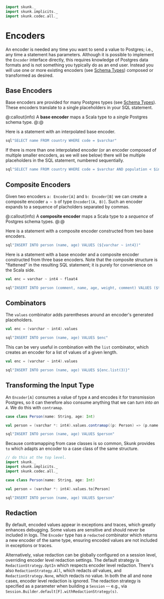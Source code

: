 ```scala mdoc:nest:invisible
import skunk._
import skunk.implicits._
import skunk.codec.all._
```
# Encoders

An encoder is needed any time you want to send a value to Postgres; i.e., any time a statement has
parameters. Although it is possible to implement the `Encoder` interface directly, this requires
knowledge of Postgres data formats and is not something you typically do as an end user. Instead
you will use one or more existing encoders (see [Schema Types](../reference/SchemaTypes.md))
composed or transformed as desired.

## Base Encoders

Base encoders are provided for many Postgres types (see [Schema Types](../reference/SchemaTypes.md)).
These encoders translate to a single placeholders in your SQL statement.

@:callout(info)
A **base encoder** maps a Scala type to a *single* Postgres schema type.
@:@

Here is a statement with an interpolated base encoder.

```scala mdoc:nest
sql"SELECT name FROM country WHERE code = $varchar"
```

If there is more than one interpolated encoder (or an encoder composed of multiple smaller encoders,
as we will see below) there will be multiple placeholders in the SQL statement, numbered
sequentially.

```scala mdoc:nest
sql"SELECT name FROM country WHERE code = $varchar AND population < $int8"
```

## Composite Encoders

Given two encoders `a: Encoder[A]` and `b: Encoder[B]` we can create a composite encoder `a ~ b` of
type `Encoder[(A, B)]`. Such an encoder expands to a sequence of placholders separated by commas.

@:callout(info)
A **composite encoder** maps a Scala type to a *sequence* of Postgres schema types.
@:@

Here is a statement with a composite encoder constructed from two base encoders.

```scala mdoc:nest
sql"INSERT INTO person (name, age) VALUES (${varchar ~ int4})"
```

Here is a statement with a base encoder and a composite encoder constructed from three base encoders.
Note that the composite structure is "flattened" in the resulting SQL statement; it is purely for
convenience on the Scala side.

```scala mdoc:nest
val enc = varchar ~ int4 ~ float4

sql"INSERT INTO person (comment, name, age, weight, comment) VALUES ($text, $enc)"
```

## Combinators

The `values` combinator adds parentheses around an encoder's generated placeholders.

```scala mdoc:nest
val enc = (varchar ~ int4).values

sql"INSERT INTO person (name, age) VALUES $enc"
```

This can be very useful in combination with the `list` combinator, which creates an encoder for a
list of values of a given length.

```scala mdoc:nest
val enc = (varchar ~ int4).values

sql"INSERT INTO person (name, age) VALUES ${enc.list(3)}"
```

## Transforming the Input Type

An `Encoder[A]` consumes a value of type `A` and encodes it for transmission Postgres, so it can
therefore also consume anything that we can _turn into an `A`_. We do this with `contramap`.

```scala mdoc:nest
case class Person(name: String, age: Int)

val person = (varchar *: int4).values.contramap((p: Person) => (p.name, p.age))

sql"INSERT INTO person (name, age) VALUES $person"
```

Because contramapping from case classes is so common, Skunk provides `to` which adapts
an encoder to a case class of the same structure.

```scala mdoc:invisible:reset
// do this at the top level.
import skunk._
import skunk.implicits._
import skunk.codec.all._
```

```scala mdoc
case class Person(name: String, age: Int)

val person = (varchar *: int4).values.to[Person]

sql"INSERT INTO person (name, age) VALUES $person"
```

## Redaction

By default, encoded values appear in exceptions and traces, which greatly enhances debugging. Some values are sensitive and should never be included in logs. The `Encoder` type has a `redacted` combinator which returns a new encoder of the same type, ensuring encoded values are not included in exceptions or traces.

Alternatively, value redaction can be globally configured on a session level, overriding encoder level redaction settings. The default strategy is `RedactionStrategy.OptIn` which respects encoder level redaction. There's also `RedactionStrategy.All`, which redacts *all* values, and `RedactionStrategy.None`, which redacts no value. In both the all and none cases, encoder level redaction is ignored. The redaction strategy is specified as a parameter when building a `Session` -- e.g., via `Session.Builder.default[F].withRedactionStrategy(s)`.
